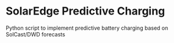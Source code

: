 # SolarEdge Predictive Charging
Python script to implement predictive battery charging based on SolCast/DWD forecasts
